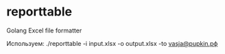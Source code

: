# reporttable
Golang Excel file formatter 

Используем: ./reporttable -i input.xlsx -o output.xlsx -to vasja@pupkin.рф
